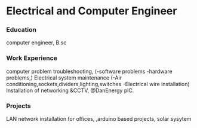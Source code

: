 # Electrical and Computer Engineer

### Education
computer engineer, B.sc

### Work Experience
computer problem troubleshooting, 
(-software problems
-hardware problems,)
Electrical system maintenance
(-Air conditioning,sockets,dividers,lighting,switches
-Electrical wire installation)
Installation of networking &CCTV, @DanEnergy plC.
### Projects
LAN network installation for offices, 
,arduino based projects, 
solar sysytem
